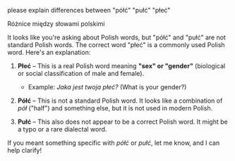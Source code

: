 please explain differences between "półć" "pułć" "płeć"

Różnice między słowami polskimi

It looks like you're asking about Polish words, but "półć" and "pułć" are not standard Polish words. The correct word "płeć" is a commonly used Polish word. Here's an explanation:

1. **Płeć** – This is a real Polish word meaning **"sex" or "gender"** (biological or social classification of male and female).  
   - Example: *Jaka jest twoja płeć?* (What is your gender?)

2. **Półć** – This is not a standard Polish word. It looks like a combination of *pół* ("half") and something else, but it is not used in modern Polish.

3. **Pułć** – This also does not appear to be a correct Polish word. It might be a typo or a rare dialectal word.

If you meant something specific with *półć* or *pułć*, let me know, and I can help clarify!
